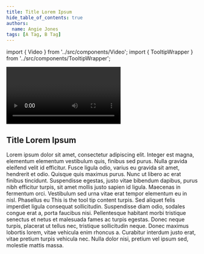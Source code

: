 ```yaml
---
title: Title Lorem Ipsum
hide_table_of_contents: true
authors:
  name: Angie Jones
tags: [A Tag, B Tag]
---
```


import { Video } from '../src/components/Video';
import { TooltipWrapper } from '../src/components/TooltipWrapper';

<div className="prose prose-pink">

<Video url = 'https://vimeo.com/702200087'
description = 'A panel discussion on Decentralized Identity (DID) where we talk use cases, benefits, DIDs vs NFTs, and what should and shouldnt go on a blockchain.'
details='Lorem ipsum dolor sit amet, consectetur adipiscing elit. Integer est magna, elementum elementum vestibulum quis, finibus sed purus. Nulla gravida eleifend velit id efficitur. Fusce ligula odio, varius eu gravida sit amet, hendrerit et odio. Quisque quis maximus purus. Nunc ut libero ac erat finibus tincidunt. Suspendisse egestas, justo vitae bibendum dapibus, purus nibh efficitur turpis, sit amet mollis justo sapien id ligula. Maecenas in fermentum orci. Vestibulum sed urna vitae erat tempor elementum eu in nisl. Phasellus eu imperdiet turpis. Sed aliquet felis imperdiet ligula consequat sollicitudin. Suspendisse diam odio, sodales congue erat a, porta faucibus nisi. Pellentesque habitant morbi tristique senectus et netus et malesuada fames ac turpis egestas. Donec neque turpis, placerat ut tellus nec, tristique sollicitudin neque. Donec maximus lobortis lorem, vitae vehicula enim rhoncus a. Curabitur interdum justo erat, vitae pretium turpis vehicula nec. Nulla dolor nisi, pretium vel ipsum sed, molestie mattis massa.'
summary= 'Transcripted Summary'></Video>

</div>

<!--truncate-->

<div className="prose prose-pink mt-18">

## Title Lorem Ipsum

Lorem ipsum dolor sit amet, consectetur adipiscing elit. Integer est magna, elementum elementum vestibulum quis, finibus sed purus. Nulla gravida eleifend velit id efficitur. Fusce ligula odio, varius eu gravida sit amet, hendrerit et odio. Quisque quis maximus purus. Nunc ut libero ac erat finibus tincidunt. Suspendisse egestas, justo vitae bibendum dapibus, purus nibh efficitur turpis, sit amet mollis justo sapien id ligula. Maecenas in fermentum orci. Vestibulum sed urna vitae erat tempor elementum eu in nisl. Phasellus eu <TooltipWrapper trigger="imperdiet">This is the tool tip content</TooltipWrapper> turpis. Sed aliquet felis imperdiet ligula consequat sollicitudin. Suspendisse diam odio, sodales congue erat a, porta faucibus nisi. Pellentesque habitant morbi tristique senectus et netus et malesuada fames ac turpis egestas. Donec neque turpis, placerat ut tellus nec, tristique sollicitudin neque. Donec maximus lobortis lorem, vitae vehicula enim rhoncus a. Curabitur interdum justo erat, vitae pretium turpis vehicula nec. Nulla dolor nisi, pretium vel ipsum sed, molestie mattis massa.

</div>
